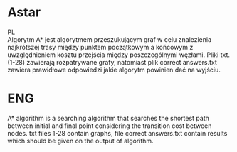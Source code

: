 # Astar
PL <br />
Algorytm A* jest algorytmem przeszukującym graf w celu znalezienia najkrótszej trasy między punktem początkowym a końcowym z uwzględnieniem kosztu przejścia między poszczególnymi węzłami.
Pliki txt. (1-28) zawierają rozpatrywane grafy, natomiast plik correct answers.txt zawiera prawidłowe odpowiedzi jakie algorytm powinien dać na wyjściu.
# ENG
A* algorithm is a searching algorithm that searches the shortest path between initial and final point considering the transition cost between nodes.
txt files 1-28 contain graphs, file correct answers.txt contain results which should be given on the output of algorithm.
